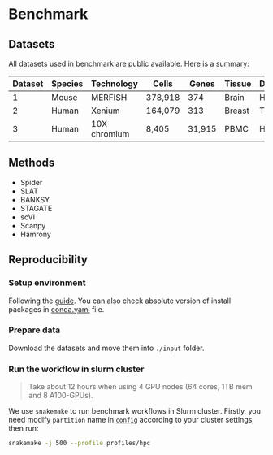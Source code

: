 # Benchmark

## Datasets

All datasets used in benchmark are public available. Here is a summary:

| **Dataset** | **Species** | **Technology** | Cells   | Genes  | **Tissue** | **Disease** | URL                                                          |
| ----------- | ----------- | -------------- | ------  | -----  | ---------- | ----------- | ------------------------------------------------------------ |
| 1           | Mouse       | MERFISH        | 378,918 | 374    | Brain      | Health      | [Link](https://www.cell.com/cell/fulltext/S0092-8674(22)01523-9) |
| 2           | Human       | Xenium         | 164,079 | 313    | Breast     | Tumor       | [Link](https://www.nature.com/articles/s41467-023-43458-x)   |
| 3           | Human       | 10X chromium   | 8,405   | 31,915 | PBMC       | Health      | [Link](https://www.10xgenomics.com/datasets)                 |


## Methods
- Spider
- SLAT
- BANKSY
- STAGATE
- scVI
- Scanpy
- Hamrony


## Reproducibility

### Setup environment
Following the [guide](./env/README.md). You can also check absolute version of install packages in [conda.yaml](env/conda.yaml) file.

### Prepare data

Download the datasets and move them into `./input` folder.

### Run the workflow in slurm cluster

> Take about 12 hours when using 4 GPU nodes (64 cores, 1TB mem and 8 A100-GPUs).

We use `snakemake` to run benchmark workflows in Slurm cluster. Firstly, you need modify `partition` name in [`config`](./profiles/hpc/hpc.yaml) according to your cluster settings, then run:

```sh
snakemake -j 500 --profile profiles/hpc
```
